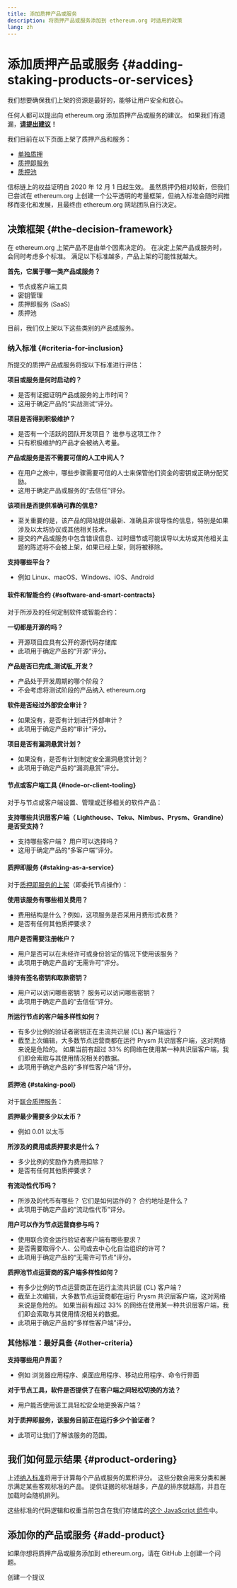 ```yaml
---
title: 添加质押产品或服务
description: 将质押产品或服务添加到 ethereum.org 时适用的政策
lang: zh
---
```


# 添加质押产品或服务 {#adding-staking-products-or-services}

我们想要确保我们上架的资源是最好的，能够让用户安全和放心。

任何人都可以提出向 ethereum.org 添加质押产品或服务的建议。 如果我们有遗漏，**[请提出建议](https://github.com/ethereum/ethereum-org-website/issues/new?assignees=&labels=feature+%3Asparkles%3A%2Ccontent+%3Afountain_pen%3A&template=suggest_staking_product.yaml)！**

我们目前在以下页面上架了质押产品和服务：

- [单独质押](/staking/solo/)
- [质押即服务](/staking/saas/)
- [质押池](/staking/pools/)

信标链上的权益证明自 2020 年 12 月 1 日起生效。 虽然质押仍相对较新，但我们已尝试在 ethereum.org 上创建一个公平透明的考量框架，但纳入标准会随时间推移而变化和发展，且最终由 ethereum.org 网站团队自行决定。

## 决策框架 {#the-decision-framework}

在 ethereum.org 上架产品不是由单个因素决定的。 在决定上架产品或服务时，会同时考虑多个标准。 满足以下标准越多，产品上架的可能性就越大。

**首先，它属于哪一类产品或服务？**

- 节点或客户端工具
- 密钥管理
- 质押即服务 (SaaS)
- 质押池

目前，我们仅上架以下这些类别的产品或服务。

### 纳入标准 {#criteria-for-inclusion}

所提交的质押产品或服务将按以下标准进行评估：

**项目或服务是何时启动的？**

- 是否有证据证明产品或服务的上市时间？
- 这用于确定产品的“实战测试”评分。

**项目是否得到积极维护？**

- 是否有一个活跃的团队开发项目？ 谁参与这项工作？
- 只有积极维护的产品才会被纳入考量。

**产品或服务是否不需要可信的人工中间人？**

- 在用户之旅中，哪些步骤需要可信的人士来保管他们资金的密钥或正确分配奖励。
- 这用于确定产品或服务的“去信任”评分。

**该项目是否提供准确可靠的信息?**

- 至关重要的是，该产品的网站提供最新、准确且非误导性的信息，特别是如果涉及以太坊协议或其他相关技术。
- 提交的产品或服务中包含错误信息、过时细节或可能误导以太坊或其他相关主题的陈述将不会被上架，如果已经上架，则将被移除。

**支持哪些平台？**

- 例如 Linux、macOS、Windows、iOS、Android

#### 软件和智能合约 {#software-and-smart-contracts}

对于所涉及的任何定制软件或智能合约：

**一切都是开源的吗？**

- 开源项目应具有公开的源代码存储库
- 此项用于确定产品的“开源”评分。

**产品是否已完成_测试版_开发？**

- 产品处于开发周期的哪个阶段？
- 不会考虑将测试阶段的产品纳入 ethereum.org

**软件是否经过外部安全审计？**

- 如果没有，是否有计划进行外部审计？
- 此项用于确定产品的“审计”评分。

**项目是否有漏洞悬赏计划？**

- 如果没有，是否有计划制定安全漏洞悬赏计划？
- 此项用于确定产品的“漏洞悬赏”评分。

#### 节点或客户端工具 {#node-or-client-tooling}

对于与节点或客户端设置、管理或迁移相关的软件产品：

**支持哪些共识层客户端（ Lighthouse、Teku、Nimbus、Prysm、Grandine）是否受支持？**

- 支持哪些客户端？ 用户可以选择吗？
- 这用于确定产品的“多客户端”评分。

#### 质押即服务 {#staking-as-a-service}

对于[质押即服务的上架](/staking/saas/)（即委托节点操作）：

**使用该服务有哪些相关费用？**

- 费用结构是什么？例如，这项服务是否采用月费形式收费？
- 是否有任何其他质押要求？

**用户是否需要注册帐户？**

- 用户是否可以在未经许可或身份验证的情况下使用该服务？
- 此项用于确定产品的“无需许可”评分。

**谁持有签名密钥和取款密钥？**

- 用户可以访问哪些密钥？ 服务可以访问哪些密钥？
- 此项用于确定产品的“去信任”评分。

**所运行节点的客户端多样性如何？**

- 有多少比例的验证者密钥正在主流共识层 (CL) 客户端运行？
- 截至上次编辑，大多数节点运营商都在运行 Prysm 共识层客户端，这对网络来说是危险的。 如果当前有超过 33% 的网络在使用某一种共识层客户端，我们即会索取与其使用情况相关的数据。
- 此项用于确定产品的“多样性客户端”评分。

#### 质押池 {#staking-pool}

对于[联合质押服务](/staking/pools/)：

**质押最少需要多少以太币？**

- 例如 0.01 以太币

**所涉及的费用或质押要求是什么？**

- 多少比例的奖励作为费用扣除？
- 是否有任何其他质押要求？

**有流动性代币吗？**

- 所涉及的代币有哪些？ 它们是如何运作的？ 合约地址是什么？
- 此项用于确定产品的“流动性代币”评分。

**用户可以作为节点运营商参与吗？**

- 使用联合资金运行验证者客户端有哪些要求？
- 是否需要取得个人、公司或去中心化自治组织的许可？
- 此项用于确定产品的“无需许可节点”评分。

**质押池节点运营商的客户端多样性如何？**

- 有多少比例的节点运营商正在运行主流共识层 (CL) 客户端？
- 截至上次编辑，大多数节点运营商都在运行 Prysm 共识层客户端，这对网络来说是危险的。 如果当前有超过 33% 的网络在使用某一种共识层客户端，我们即会索取与其使用情况相关的数据。
- 此项用于确定产品的“多样性客户端”评分。

### 其他标准：最好具备 {#other-criteria}

**支持哪些用户界面？**

- 例如 浏览器应用程序、桌面应用程序、移动应用程序、命令行界面

**对于节点工具，软件是否提供了在客户端之间轻松切换的方法？**

- 用户能否使用该工具轻松安全地更换客户端？

**对于质押即服务，该服务目前正在运行多少个验证者？**

- 此项可让我们了解该服务的范围。

## 我们如何显示结果 {#product-ordering}

上述[纳入标准](#criteria-for-inclusion)将用于计算每个产品或服务的累积评分。 这些分数会用来分类和展示满足某些客观标准的产品。 提供证据的标准越多，产品的排序就越高，并且在加载时会随机排列。

这些标准的代码逻辑和权重当前包含在我们存储库的[这个 JavaScript 组件](https://github.com/ethereum/ethereum-org-website/blob/dev/src/components/Staking/StakingProductsCardGrid.js#L350)中。

## 添加你的产品或服务 {#add-product}

如果你想将质押产品或服务添加到 ethereum.org，请在 GitHub 上创建一个问题。

<ButtonLink href="https://github.com/ethereum/ethereum-org-website/issues/new?assignees=&labels=feature+%3Asparkles%3A%2Ccontent+%3Afountain_pen%3A&template=suggest_staking_product.yaml">
  创建一个提议
</ButtonLink>
